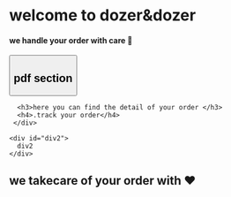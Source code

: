 
<!DOCTYPE html>
<html lang="en">
<head>
  <meta charset="UTF-8">
  <meta name="viewport" content="width=device-width, initial-scale=1.0">
  <link rel="stylesheet" href="dozer.css">
  <title>Dozers</title>
</head>
<body>


   <div id="main" >
    <h1>welcome to dozer&dozer</h1>
    <h4>we handle your order with care &#128080</h4>
  </div>


  <div id="main2">
    <button rel="https://www.w3schools.com/charsets/ref_emoji_hands.asp">
       <!-- <a rel="https://www.w3schools.com/charsets/ref_emoji_hands.asp"> --> 
    <div id="block">
      <h2>pdf section</h2>
    </div>
  <!-- </a> -->
  </button>
  </div>


  <div id="main3">
     <div id="div1">
     
      <h3>here you can find the detail of your order </h3>
      <h4>.track your order</h4>
     </div>

    <div id="div2">
      div2
    </div>

    
  </div>

  <div id="main4">
    <h2>we takecare of your order with ♥  <!-- This will display a heart symbol ♥ -->    </h2>
  </div>
  
</body>
</html>
